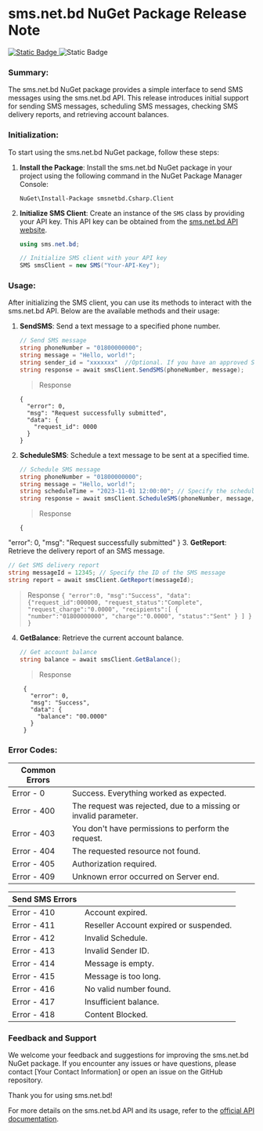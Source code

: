 
# sms.net.bd NuGet Package Release Note
[![Static Badge](https://img.shields.io/badge/NuGet-1.1.1-blue?style=flat)
](https://www.nuget.org/packages/smsnetbd.Csharp.Client)
![Static Badge](https://img.shields.io/badge/.Net_Core-6.0-purple?style=flat)

### Summary:
The sms.net.bd NuGet package provides a simple interface to send SMS messages using the sms.net.bd API. This release introduces initial support for sending SMS messages, scheduling SMS messages, checking SMS delivery reports, and retrieving account balances.

### Initialization:
To start using the sms.net.bd NuGet package, follow these steps:

1. **Install the Package**: Install the sms.net.bd NuGet package in your project using the following command in the NuGet Package Manager Console:

   ```shell
   NuGet\Install-Package smsnetbd.Csharp.Client
   ```

2. **Initialize SMS Client**: Create an instance of the `SMS` class by providing your API key. This API key can be obtained from the [sms.net.bd API website](https://www.sms.net.bd/api).

   ```csharp
   using sms.net.bd;

   // Initialize SMS client with your API key
   SMS smsClient = new SMS("Your-API-Key");
   ```

### Usage:
After initializing the SMS client, you can use its methods to interact with the sms.net.bd API. Below are the available methods and their usage:

1. **SendSMS**: Send a text message to a specified phone number.

   ```csharp
   // Send SMS message
   string phoneNumber = "01800000000";
   string message = "Hello, world!";
   string sender_id = "xxxxxxx"  //Optional. If you have an approved Sender ID. 
   string response = await smsClient.SendSMS(phoneNumber, message);
   ```
   > Response
    ```
    {
      "error": 0,
      "msg": "Request successfully submitted",
      "data": {
        "request_id": 0000
      }
    }
2. **ScheduleSMS**: Schedule a text message to be sent at a specified time.

   ```csharp
   // Schedule SMS message
   string phoneNumber = "01800000000";
   string message = "Hello, world!";
   string scheduleTime = "2023-11-01 12:00:00"; // Specify the scheduled time in ISO 8601 format
   string response = await smsClient.ScheduleSMS(phoneNumber, message, scheduleTime);
   ```
   > Response

    ```
    {
  "error": 0,
  "msg": "Request successfully submitted"
}
3. **GetReport**: Retrieve the delivery report of an SMS message.

   ```csharp
   // Get SMS delivery report
   string messageId = 12345; // Specify the ID of the SMS message
   string report = await smsClient.GetReport(messageId);
   ```
   > Response
	```
	{
	  "error":0,
	  "msg":"Success",
	  "data":{"request_id":000000,
		 "request_status":"Complete",
		 "request_charge":"0.0000",
		 "recipients":[
		  {
			"number":"01800000000",
			"charge":"0.0000",
			"status":"Sent"
		  }
		]
	  }
	}
	```
4. **GetBalance**: Retrieve the current account balance.

   ```csharp
   // Get account balance
   string balance = await smsClient.GetBalance();
   ```
	> Response

	    {
	      "error": 0,
	      "msg": "Success",
	      "data": {
	        "balance": "00.0000"
	      }
	    }


### Error Codes:

| Common Errors |  |
|--|--|
| Error - 0 | Success. Everything worked as expected. |
| Error - 400 | The request was rejected, due to a missing or invalid parameter. |
| Error - 403 | You don't have permissions to perform the request. |
| Error - 404 | The requested resource not found. |
| Error - 405 | Authorization required. |
| Error - 409 | Unknown error occurred on Server end. |


| Send SMS Errors |  |
|--|--|
| Error - 410 | Account expired. |
| Error - 411 | Reseller Account expired or suspended. |
| Error - 412 | Invalid Schedule. |
| Error - 413 | Invalid Sender ID. |
| Error - 414 | Message is empty. |
| Error - 415 | Message is too long. |
| Error - 416 | No valid number found. |
| Error - 417 | Insufficient balance. |
| Error - 418 | Content Blocked. |

### Feedback and Support

We welcome your feedback and suggestions for improving the sms.net.bd NuGet package. If you encounter any issues or have questions, please contact [Your Contact Information] or open an issue on the GitHub repository.

Thank you for using sms.net.bd!


For more details on the sms.net.bd API and its usage, refer to the [official API documentation](https://www.sms.net.bd/api).
